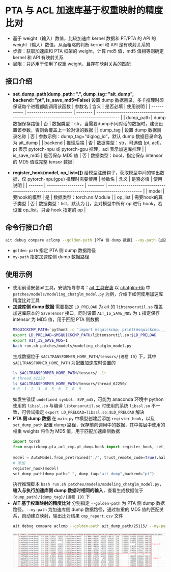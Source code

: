 # PTA 与 ACL 加速库基于权重映射的精度比对
- 基于 weight（输入）数值，比较加速库 kernel 数据和 PT/PTA 的 API 的 weight（输入）数值，从而粗略的判断 kernel 和 API 是有映射关系的
- 步骤：获取加速库和 PTA 框架的 weight，计算 md5 值，md5 值相等则确定 kernel 和 API 有映射关系
- 局限：只适用于使用了权重 weight，且存在映射关系的匹配
## 接口介绍
- **set_dump_path(dump_path=".", dump_tag="ait_dump", backend="pt", is_save_md5=False)** 设置 dump 数据目录，多卡推理时须保证每个进程都能调用该函数
  | 参数名      | 含义                   | 是否必填 | 使用说明                                                                                  |
  | ----------- | ---------------------- | -------- | ------------------------------------------------------------------------------------- |
  | dump_path   | dump 数据保存路径      | 否       | 数据类型：str，当需要dump不同对话的数据时，建议设置该参数，否则会覆盖上一轮对话的数据     |
  | dump_tag    | 设置 dump 数据目录名称 | 否       | 参数示例：dump_tag="diglog_id"，默认 dump 数据目录命名为 ait_dump                           |
  | backend     | 推理后端               | 否       | 数据类型：str，可选值 [pt, acl]，pt 表示 pytorch-npu 或 pytorch-gpu 推理，acl 表示加速库推理 |
  | is_save_md5 | 是否保存 MD5 值        | 否       | 数据类型：bool，指定保存 intensor 的 MD5 值或完整 tensor 数据|

- **register_hook(model, op_list=[])** 给模型注册钩子，获取模型中间的输出数据，仅 pytorch-npu(gpu) 推理时需要使用
  | 参数名  | 含义               | 是否必填 | 使用说明                                                                                    |
  | ------- | ------------------ | -------- | ------------------------------------------------------------------------------------------- |
  | model   | 要hook的模型       | 是       | 数据类型：torch.nn.Module                                                                   |
  | op_list | 需要hook的算子类型 | 否       | 数据类型：list，默认为 []，会对模型中所有 op 进行 hook，若设置 op_list，只会 hook 指定的 op |
## 命令行接口介绍
```sh
ait debug compare aclcmp --golden-path {PTA 侧 dump 数据} --my-path {加速库侧 dump 数据}
```
- `golden-path` 指定 PTA 侧 dump 数据路径
- `my-path` 指定加速库侧 dump 数据路径
## 使用示例
- 使用前请安装ait工具，安装指导参考：[ait 工具安装](https://gitee.com/ascend/ait/blob/master/ait/docs/install/README.md) 以 [chatglm-6b](https://gitee.com/ascend/ascend-transformer-acceleration/tree/master/examples/chatglm6b) 中 `patches/models/modeling_chatglm_model.py` 为例，介绍下如何使用加速库精度比对工具
- **加速库侧 dump 数据** 需要指定 `LD_PRELOAD` 为 ait 的 `libtensorutil.so` 覆盖加速库原本的 `SaveTensor` 接口，同时设置 `AIT_IS_SAVE_MD5` 为 `1` 指定保存 intensor 为 MD5 值，用于匹配 PTA 侧数据
  ```sh
  MSQUICKCMP_PATH=`python3 -c 'import msquickcmp; print(msquickcmp.__path__[0])'`
  export LD_PRELOAD=$MSQUICKCMP_PATH/libtensorutil.so:$LD_PRELOAD
  export AIT_IS_SAVE_MD5=1
  bash run.sh patches/models/modeling_chatglm_model.py
  ```
  生成数据位于 `$ACLTRANSFORMER_HOME_PATH/tensors/{进程 ID}` 下，其中 `$ACLTRANSFORMER_HOME_PATH` 为配置加速库时设置的
  ```sh
  ls $ACLTRANSFORMER_HOME_PATH/tensors/ -1t
  # thread_62250
  ls $ACLTRANSFORMER_HOME_PATH/tensors/thread_62250/
  # 0  1  2  3  4  5  6  7  8  9
  ```
  如发生错误 `undefined symbol: EVP_md5`，可能为 anaconda 环境中 python 使用的 `libssl.so` 与编译 `libtensorutil.so` 时使用的系统 `libssl.so` 不一致，可尝试指定 `export LD_PRELOAD=libssl.so:$LD_PRELOAD` 解决
- **PTA 侧 dump 数据** 在 `main.py` 中模型创建后添加 `register_hook`，以及 `set_dump_path` 配置 dump 路径，保存前向调用中的数据，其中每层中使用的权重 weights 将作为 MD5 值，用于匹配加速库侧数据
  ```py
  import torch
  from msquickcmp.pta_acl_cmp.pt_dump.hook import register_hook, set_dump_path

  model = AutoModel.from_pretrained("./", trust_remote_code=True).half().npu()
  # 添加
  register_hook(model)
  set_dump_path(dump_path=".", dump_tag="ait_dump",backend="pt")
  ```
  执行推理脚本 `bash run.sh patches/models/modeling_chatglm_model.py`，**输入与执行加速库侧 dump 数据时相同的输入**，查看生成数据位于 `{dump_path}/{dump_tag}/{进程 ID}` 下
- **AIT 基于权重映射的精度比对** 分别指定 `--golden-path` 为 PTA 侧 dump 数据路径，`--my-path` 为加速库侧 dump 数据路径，通过权重的 MD5 值的匹配关系，自动建立映射，输出比对结果 `cmp_report.csv` 文件
  ```sh
  ait debug compare aclcmp --golden-path ait_dump_path/25115/ --my-path ../../output/acltransformer/tensors/thread_62250
  ```
  ![](./cmp_result.png)